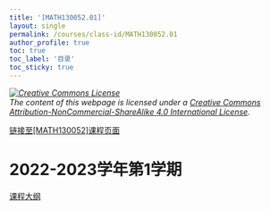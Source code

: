 ```yaml
---
title: '[MATH130052.01]'
layout: single
permalink: /courses/class-id/MATH130052.01
author_profile: true
toc: true
toc_label: '目录'
toc_sticky: true
---
```


<div class='notice--warning'>
<p><i><a rel='license' href='http://creativecommons.org/licenses/by-nc-sa/4.0/'><img alt='Creative Commons License' style='border-width:0' src='https://i.creativecommons.org/l/by-nc-sa/4.0/88x31.png' /></a><br /> The content of this webpage is licensed under a <a rel='license' href='http://creativecommons.org/licenses/by-nc-sa/4.0/'>Creative Commons Attribution-NonCommercial-ShareAlike 4.0 International License</a>.</i></p>
</div>

<a href='https://fdu-math.github.io/courses/MATH130052'>链接至[MATH130052]课程页面<a>

# 2022-2023学年第1学期

<a href='https://fdu-math.github.io/assets/docs/courses/MATH130052.01-2022-2023-1 (Encrypted).pdf'>课程大纲</a>
